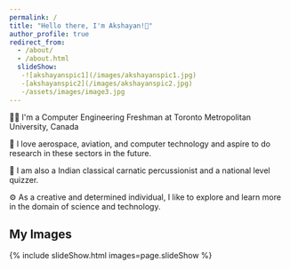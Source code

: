 ```yaml
---
permalink: /
title: "Hello there, I'm Akshayan!👋"
author_profile: true
redirect_from: 
  - /about/
  - /about.html
  slideShow:
   -![akshayanspic1](/images/akshayanspic1.jpg)
   -[akshayanspic2](/images/akshayanspic2.jpg)
   -/assets/images/image3.jpg
---
```


👨‍💻 I'm a Computer Engineering Freshman at Toronto Metropolitan University, Canada

🚀 I love aerospace, aviation, and computer technology and aspire to do research in these sectors in the future.

🎵 I am also a Indian classical carnatic percussionist and a national level quizzer.

⚙️ As a creative and determined individual, I like to explore and learn more in the domain of science and technology.

## My Images

 {% include slideShow.html 
images=page.slideShow %}

